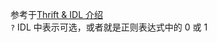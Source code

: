 参考于[Thrift & IDL 介绍](https://juejin.im/post/6844903971086139400)  
`?` IDL 中表示可选，或者就是正则表达式中的 0 或 1  
